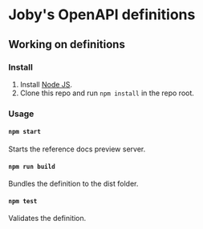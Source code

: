# Joby's OpenAPI definitions

## Working on definitions

### Install

1. Install [Node JS](https://nodejs.org/).
2. Clone this repo and run `npm install` in the repo root.

### Usage

#### `npm start`

Starts the reference docs preview server.

#### `npm run build`

Bundles the definition to the dist folder.

#### `npm test`

Validates the definition.
